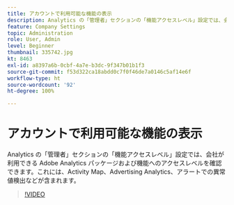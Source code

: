 ```yaml
---
title: アカウントで利用可能な機能の表示
description: Analytics の「管理者」セクションの「機能アクセスレベル」設定では、会社が利用できる Adobe Analytics パッケージおよび機能へのアクセスレベルを確認できます。これには、Activity Map、Advertising Analytics、アラートでの異常値検出などが含まれます。
feature: Company Settings
topic: Administration
role: User, Admin
level: Beginner
thumbnail: 335742.jpg
kt: 8463
exl-id: a8397a6b-0cbf-4a7e-b3dc-9f347b01b1f3
source-git-commit: f53d322ca18abdd0c7f0f46de7a0146c5af14e6f
workflow-type: ht
source-wordcount: '92'
ht-degree: 100%

---
```


# アカウントで利用可能な機能の表示

Analytics の「管理者」セクションの「機能アクセスレベル」設定では、会社が利用できる Adobe Analytics パッケージおよび機能へのアクセスレベルを確認できます。これには、Activity Map、Advertising Analytics、アラートでの異常値検出などが含まれます。


>[!VIDEO](https://video.tv.adobe.com/v/335742/?quality=12&learn=on)

